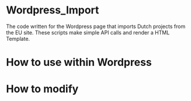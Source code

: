 # Wordpress_Import
The code written for the Wordpress page that imports Dutch projects from the EU site. 
These scripts make simple API calls and render a HTML Template. 

# How to use within Wordpress

# How to modify 
